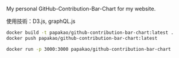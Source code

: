My personal GitHub-Contribution-Bar-Chart for my website.

使用技術：D3.js, graphQL.js


```bash
docker build -t papakao/github-contribution-bar-chart:latest .
docker push papakao/github-contribution-bar-chart:latest

docker run -p 3000:3000 papakao/github-contribution-bar-chart
```
